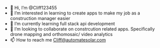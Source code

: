 - 👋 Hi, I’m @Cliff123455
- 👀 I’m interested in learning to create apps to make my job as a construction manager easier
- 🌱 I’m currently learning full stack api development
- 💞️ I’m looking to collaborate on constrcution related apps. Specifically drone mapping and orthomosaic/ video analytics
- 📫 How to reach me Cliff@automatesolar.com

<!---
Cliff123455/Cliff123455 is a ✨ special ✨ repository because its `README.md` (this file) appears on your GitHub profile.
You can click the Preview link to take a look at your changes.
--->
